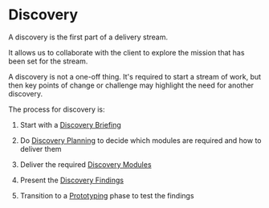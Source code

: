 # Discovery

A discovery is the first part of a delivery stream.

It allows us to collaborate with the client to explore the mission that has been set for the stream.

A discovery is not a one-off thing. It's required to start a stream of work, but then key points of change or challenge may highlight the need for another discovery.

The process for discovery is:

1. Start with a [Discovery Briefing](/delivery_recipe/Discovery/the-discovery-brief.md)

2. Do [Discovery Planning](/delivery_recipe/Discovery/discovery-planning.md) to decide which modules are required and how to deliver them

3. Deliver the required [Discovery Modules](/delivery_recipe/Discovery/discovery-modules.md)

4. Present the [Discovery Findings](/delivery_recipe/Discovery/discovery-findings.md)

5. Transition to a [Prototyping](/delivery_recipe/Prototyping/README.md) phase to test the findings


